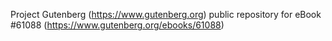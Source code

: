 Project Gutenberg (https://www.gutenberg.org) public repository for
eBook #61088 (https://www.gutenberg.org/ebooks/61088)
